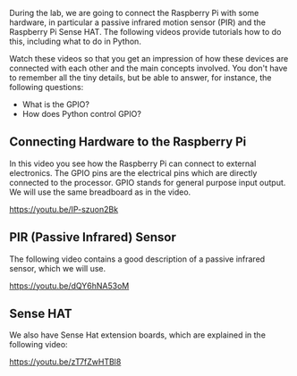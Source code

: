 During the lab, we are going to connect the Raspberry Pi with some hardware, in particular a passive infrared motion sensor (PIR) and the Raspberry Pi Sense HAT. The following videos provide tutorials how to do this, including what to do in Python. 

Watch these videos so that you get an impression of how these devices are connected with each other and the main concepts involved. You don't have to remember all the tiny details, but be able to answer, for instance, the following questions:

- What is the GPIO?
- How does Python control GPIO? 

## Connecting Hardware to the Raspberry Pi

In this video you see how the Raspberry Pi can connect to external electronics. The GPIO pins are the electrical pins which are directly connected to the processor. GPIO stands for general purpose input output. We will use the same breadboard as in the video.

https://youtu.be/IP-szuon2Bk

## PIR (Passive Infrared) Sensor

The following video contains a good description of a passive infrared sensor, which we will use.

https://youtu.be/dQY6hNA53oM


## Sense HAT
We also have Sense Hat extension boards, which are explained in the following video:

https://youtu.be/zT7fZwHTBl8